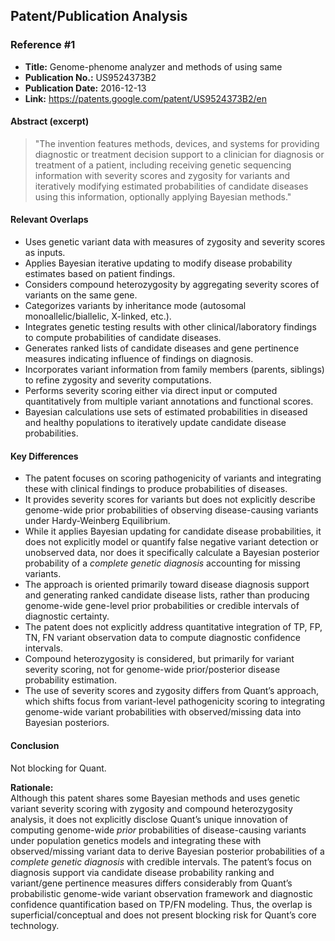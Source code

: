 ## Patent/Publication Analysis

### Reference #1

- **Title:** Genome-phenome analyzer and methods of using same
- **Publication No.:** US9524373B2
- **Publication Date:** 2016-12-13
- **Link:** https://patents.google.com/patent/US9524373B2/en

#### Abstract (excerpt)

> "The invention features methods, devices, and systems for providing diagnostic or treatment decision support to a clinician for diagnosis or treatment of a patient, including receiving genetic sequencing information with severity scores and zygosity for variants and iteratively modifying estimated probabilities of candidate diseases using this information, optionally applying Bayesian methods."

#### Relevant Overlaps

- Uses genetic variant data with measures of zygosity and severity scores as inputs.
- Applies Bayesian iterative updating to modify disease probability estimates based on patient findings.
- Considers compound heterozygosity by aggregating severity scores of variants on the same gene.
- Categorizes variants by inheritance mode (autosomal monoallelic/biallelic, X-linked, etc.).
- Integrates genetic testing results with other clinical/laboratory findings to compute probabilities of candidate diseases.
- Generates ranked lists of candidate diseases and gene pertinence measures indicating influence of findings on diagnosis.
- Incorporates variant information from family members (parents, siblings) to refine zygosity and severity computations.
- Performs severity scoring either via direct input or computed quantitatively from multiple variant annotations and functional scores.
- Bayesian calculations use sets of estimated probabilities in diseased and healthy populations to iteratively update candidate disease probabilities.

#### Key Differences

- The patent focuses on scoring pathogenicity of variants and integrating these with clinical findings to produce probabilities of diseases.
- It provides severity scores for variants but does not explicitly describe genome-wide prior probabilities of observing disease-causing variants under Hardy-Weinberg Equilibrium.
- While it applies Bayesian updating for candidate disease probabilities, it does not explicitly model or quantify false negative variant detection or unobserved data, nor does it specifically calculate a Bayesian posterior probability of a *complete genetic diagnosis* accounting for missing variants.
- The approach is oriented primarily toward disease diagnosis support and generating ranked candidate disease lists, rather than producing genome-wide gene-level prior probabilities or credible intervals of diagnostic certainty.
- The patent does not explicitly address quantitative integration of TP, FP, TN, FN variant observation data to compute diagnostic confidence intervals.
- Compound heterozygosity is considered, but primarily for variant severity scoring, not for genome-wide prior/posterior disease probability estimation.
- The use of severity scores and zygosity differs from Quant’s approach, which shifts focus from variant-level pathogenicity scoring to integrating genome-wide variant probabilities with observed/missing data into Bayesian posteriors.

#### Conclusion

Not blocking for Quant.

**Rationale:**  
Although this patent shares some Bayesian methods and uses genetic variant severity scoring with zygosity and compound heterozygosity analysis, it does not explicitly disclose Quant’s unique innovation of computing genome-wide *prior* probabilities of disease-causing variants under population genetics models and integrating these with observed/missing variant data to derive Bayesian posterior probabilities of a *complete genetic diagnosis* with credible intervals. The patent’s focus on diagnosis support via candidate disease probability ranking and variant/gene pertinence measures differs considerably from Quant’s probabilistic genome-wide variant observation framework and diagnostic confidence quantification based on TP/FN modeling. Thus, the overlap is superficial/conceptual and does not present blocking risk for Quant’s core technology.
